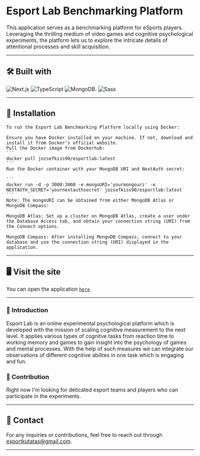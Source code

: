# Esport Lab Benchmarking Platform

This application serves as a benchmarking platform for eSports players. Leveraging the thrilling medium of video games and cognitive psychological experiments, the platform lets us to explore the intricate details of attentional processes and skill acquisition.

---

## 🛠️ Built with

![Next.js](https://img.shields.io/badge/next.js-000000?style=for-the-badge&logo=nextdotjs&logoColor=white)
![TypeScript](https://img.shields.io/badge/TypeScript-007ACC?style=for-the-badge&logo=typescript&logoColor=white)
![MongoDB](https://img.shields.io/badge/MongoDB-4EA94B?style=for-the-badge&logo=mongodb&logoColor=white).
![Sass](https://img.shields.io/badge/Sass-CC6699?style=for-the-badge&logo=sass&logoColor=white)

---

## 🚀 Installation
    To run the Esport Lab Benchmarking Platform locally using Docker:

    Ensure you have Docker installed on your machine. If not, download and install it from Docker's official website.
    Pull the Docker image from Dockerhub:
    ```
    docker pull jozsefkiss90/esportlab:latest
    ```
    Run the Docker container with your MongoDB URI and NextAuth secret:

    ``` 
    docker run -d -p 3000:3000 -e mongoURI='yourmongouri' -e NEXTAUTH_SECRET='yournextauthsecret' jozsefkiss90/esportlab:latest
    ```
    Note: The mongoURI can be obtained from either MongoDB Atlas or MongoDB Compass:

    MongoDB Atlas: Set up a cluster on MongoDB Atlas, create a user under the Database Access tab, and obtain your connection string (URI) from the Connect options.

    MongoDB Compass: After installing MongoDB Compass, connect to your database and use the connection string (URI) displayed in the application.

---

## 🖥️ Visit the site

You can open the application [`here`](https://platform-app.herokuapp.com).

---

### 📢 Introduction

Esport Lab is an online experimental psychological platform which is developed with the mission of scaling cognitive measurement to the next level. It applies various types of cognitve tasks from reaction time to working memory and games to gain insight into the psychology of games and mental processes. With the help of such measures we can integrate our observations of different cognitive abilites in one task which is engaging and fun.   


### 👥 Contribution

Right now I'm looking for deticated esport teams and players who can participate in the experiments.

---

## 📧 Contact

For any inquiries or contributions, feel free to reach out through esportkutatas@gmail.com.

---
